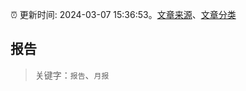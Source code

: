 :alarm_clock: 更新时间: 2024-03-07 15:36:53。[文章来源](/README.md)、[文章分类](/TAGS.md)

## 报告


> 关键字：`报告`、`月报`



